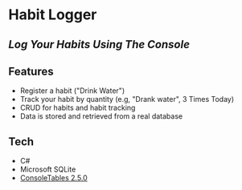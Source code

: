 # Habit Logger
## _Log Your Habits Using The Console_

## Features
- Register a habit ("Drink Water")
- Track your habit by quantity (e.g, "Drank water", 3 Times Today)
- CRUD for habits and habit tracking
- Data is stored and retrieved from a real database

## Tech
- C#
- Microsoft SQLite
- [ConsoleTables 2.5.0](https://github.com/khalidabuhakmeh/ConsoleTables)